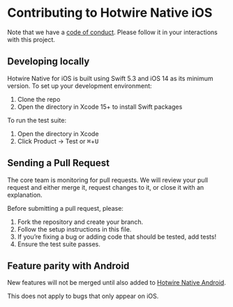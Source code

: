 # Contributing to Hotwire Native iOS

Note that we have a [code of conduct](/CODE_OF_CONDUCT.md). Please follow it in your interactions with this project.

## Developing locally

Hotwire Native for iOS is built using Swift 5.3 and iOS 14 as its minimum version. To set up your development environment:

1. Clone the repo
1. Open the directory in Xcode 15+ to install Swift packages

To run the test suite:

1. Open the directory in Xcode
1. Click Product → Test or <kbd>⌘</kbd>+<kbd>U</kbd>

## Sending a Pull Request

The core team is monitoring for pull requests. We will review your pull request and either merge it, request changes to it, or close it with an explanation.

Before submitting a pull request, please:

1. Fork the repository and create your branch.
2. Follow the setup instructions in this file.
3. If you’re fixing a bug or adding code that should be tested, add tests!
4. Ensure the test suite passes.

## Feature parity with Android

New features will not be merged until also added to [Hotwire Native Android](https://github.com/hotwired/hotwire-native-android).

This does not apply to bugs that only appear on iOS.

